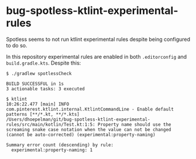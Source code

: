 # bug-spotless-ktlint-experimental-rules

Spotless seems to not run ktlint experimental rules despite being configured to do so.

In this repository experimental rules are enabled in both `.editorconfig` and `build.gradle.kts`. Despite this:

```shell
$ ./gradlew spotlessCheck

BUILD SUCCESSFUL in 1s
3 actionable tasks: 3 executed
```

```shell
$ ktlint
10:26:22.477 [main] INFO com.pinterest.ktlint.internal.KtlintCommandLine - Enable default patterns [**/*.kt, **/*.kts]
/Users/dhoepelman/git/bug-spotless-ktlint-experimental-rules/src/main/kotlin/Test.kt:1:5: Property name should use the screaming snake case notation when the value can not be changed (cannot be auto-corrected) (experimental:property-naming)

Summary error count (descending) by rule:
  experimental:property-naming: 1
```
